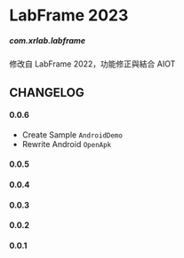 # LabFrame 2023
##### com.xrlab.labframe

修改自 LabFrame 2022，功能修正與結合 AIOT

## CHANGELOG
#### 0.0.6
- Create Sample `AndroidDemo`
- Rewrite Android `OpenApk`

#### 0.0.5
#### 0.0.4
#### 0.0.3
#### 0.0.2
#### 0.0.1